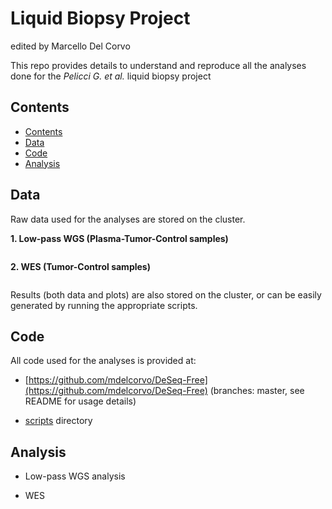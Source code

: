 # Liquid Biopsy Project
edited by Marcello Del Corvo

This repo provides details to understand and  reproduce all the analyses done for the <i> Pelicci G. et al. </i>  liquid biopsy project

## Contents
- [Contents](#contents)
- [Data](#data)
- [Code](#code)
- [Analysis](#analysis)

## Data
Raw data used for the analyses are stored on the cluster. 

**1. Low-pass WGS (Plasma-Tumor-Control samples)**
```

```
**2. WES (Tumor-Control samples)**
```

```
Results (both data and plots) are also stored on the cluster, or can be easily generated by running the appropriate scripts.

## Code
All code used for the analyses is provided at: 

* [https://github.com/mdelcorvo/DeSeq-Free](https://github.com/mdelcorvo/DeSeq-Free) (branches: master, see README for usage details)

* [scripts](./scripts/) directory

## Analysis

* Low-pass WGS analysis

* WES

